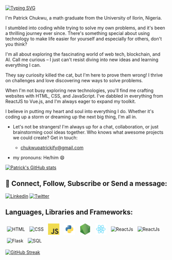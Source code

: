 [![Typing SVG](https://readme-typing-svg.demolab.com/?lines=Hi+there!+I+am+Patrick)](https://git.io/typing-svg)


 I'm Patrick Chukwu, a math graduate from the University of Ilorin, Nigeria.

I stumbled into coding while trying to solve my own problems, and it's been a thrilling journey ever since. There's something special about using technology to make life easier for yourself and especially for others, don't you think?

I'm all about exploring the fascinating world of web tech, blockchain, and AI. Call me curious – I just can't resist diving into new ideas and learning everything I can.

They say curiosity killed the cat, but I'm here to prove them wrong! I thrive on challenges and love discovering new ways to solve problems.


When I'm not busy exploring new technologies, you'll find me crafting websites with HTML, CSS, and JavaScript. I've dabbled in everything from ReactJS to Vue.js, and I'm always eager to expand my toolkit.

I believe in putting my heart and soul into everything I do. Whether it's coding up a storm or dreaming up the next big thing, I'm all in.


- Let's not be strangers! I'm always up for a chat, collaboration, or just brainstorming cool ideas together. Who knows what awesome projects we could create?
Get in touch:
  - chukwupatrickify@gmail.com

- my pronouns: He/him 😄 


[![Patrick's GitHub stats](https://github-readme-stats.vercel.app/api?username=Patrick-Chukwu)](https://github.com/Patrick-Chukwu/github-readme-stats)



## 🤝 Connect, Follow, Subscribe or Send a message:
[![Linkedin](https://img.shields.io/badge/LinkedIn-0077B5?style=for-the-badge&logo=linkedin&logoColor=white)](https://www.linkedin.com/in/patrick-chukwu/)
[![Twitter](https://img.shields.io/badge/Twitter-0077B5?style=for-the-badge&logo=Twitter&logoColor=white)](https://www.twitter.com/pattyfean)

## Languages, Libraries and Frameworks:
<p float="left">
<img style="padding:5px;" align="center" alt="HTML" width="35px" src="https://encrypted-tbn0.gstatic.com/images?q=tbn:ANd9GcR0CEk5HONs6LzbULmmHSVvJe5FdeJItvP4fea8rzTy8hlG2T6008Ylj0kSUnImmqjk9qw"/>
<img style="padding:5px;" align="center" alt="CSS" width="35px" src="https://w7.pngwing.com/pngs/696/424/png-transparent-logo-css-css3-thumbnail.png"/>
<img style="padding:5px;" align="center" alt="Javascipt" width="35px" src="https://raw.githubusercontent.com/github/explore/80688e429a7d4ef2fca1e82350fe8e3517d3494d/topics/javascript/javascript.png"/>
<img style="padding:5px;" align="center" alt="Python" width="35px" src="https://raw.githubusercontent.com/github/explore/80688e429a7d4ef2fca1e82350fe8e3517d3494d/topics/python/python.png"/>
<img style="padding:5px;" align="center" alt="NodeJS" width="35px" src="https://raw.githubusercontent.com/github/explore/80688e429a7d4ef2fca1e82350fe8e3517d3494d/topics/nodejs/nodejs.png"/>
<img style="padding:5px;" align="center" alt="ReactJs" width="35px" src="https://raw.githubusercontent.com/github/explore/80688e429a7d4ef2fca1e82350fe8e3517d3494d/topics/react/react.png"/>
<img style="padding:5px;" align="center" alt="ReactJs" width="35px" src="https://github.com/Patrick-Chukwu/Patrick-Chukwu/assets/103491423/10dc8294-3c2a-4d55-9f02-d042feaa7559"/>
<img style="padding:5px;" align="center" alt="ReactJs" width="35px" src="https://encrypted-tbn0.gstatic.com/images?q=tbn:ANd9GcSXuEpiQIdOgNMWSQbCW3cjXMLC7wxNZ8Cas0xIr6lq&s"/>
<img style="padding:5px;" align="center" alt="Flask" width="35px" src="https://repository-images.githubusercontent.com/596892/cc2c69ec-9251-4b33-8283-b86a8659c9cb"/>
<img style="padding:5px;" align="center" alt="SQL" width="35px" src="https://w7.pngwing.com/pngs/167/148/png-transparent-microsoft-azure-sql-database-microsoft-sql-server-database-blue-text-logo-thumbnail.png"/>

<!-- and more such images with different URLs in src -->
</p>

[![GitHub Streak](https://streak-stats.demolab.com?user=Patrick-Chukwu)](https://git.io/streak-stats)



